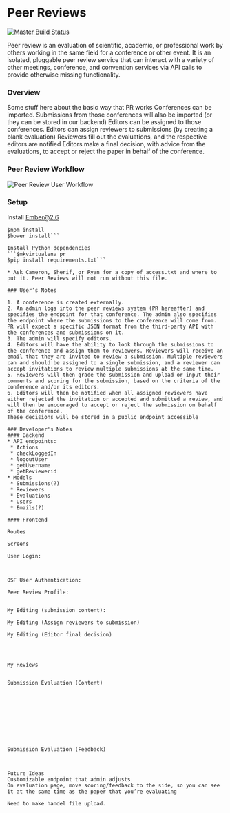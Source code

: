 Peer Reviews
============

[![Master Build Status](https://travis-ci.org/cameronblandford/osf_peerreview_front.svg?branch=master)](https://travis-ci.org/cameronblandford/osf_peerreview_front)

Peer review is an evaluation of scientific, academic, or professional work by others working in the same field for a conference or other event. It is an isolated, pluggable peer review service that can interact with a variety of other meetings, conference, and convention services via API calls to provide otherwise missing functionality.

### Overview
Some stuff here about the basic way that PR works
Conferences can be imported.
Submissions from those conferences will also be imported (or they can be stored in our backend)
Editors can be assigned to those conferences.
Editors can assign reviewers to submissions (by creating a blank evaluation)
Reviewers fill out the evaluations, and the respective editors are notified
Editors make a final decision, with advice from the evaluations, to accept or reject the paper in behalf of the conference.

### Peer Review Workflow

![Peer Review User Workflow](https://raw.githubusercontent.com/cameronblandford/osf_peerreview_front/master/Peer%20Reviews%20Documentation.png)

### Setup
Install Ember@2.6
```$npm install -g ember-cli@2.6
$npm install
$bower install```

Install Python dependencies
```$mkvirtualenv pr
$pip install requirements.txt```

* Ask Cameron, Sherif, or Ryan for a copy of access.txt and where to put it. Peer Reviews will not run without this file.

### User’s Notes

1. A conference is created externally.
2. An admin logs into the peer reviews system (PR hereafter) and specifies the endpoint for that conference. The admin also specifies the endpoint where the submissions to the conference will come from. PR will expect a specific JSON format from the third-party API with the conferences and submissions on it.
3. The admin will specify editors.
4. Editors will have the ability to look through the submissions to the conference and assign them to reviewers. Reviewers will receive an email that they are invited to review a submission. Multiple reviewers can and should be assigned to a single submission, and a reviewer can accept invitations to review multiple submissions at the same time.
5. Reviewers will then grade the submission and upload or input their comments and scoring for the submission, based on the criteria of the conference and/or its editors.
6. Editors will then be notified when all assigned reviewers have either rejected the invitation or accepted and submitted a review, and will then be encouraged to accept or reject the submission on behalf of the conference.
These decisions will be stored in a public endpoint accessible 

### Developer's Notes
#### Backend
* API endpoints:
 * Actions
 * checkLoggedIn
 * logoutUser
 * getUsername
 * getReviewerid
* Models
 * Submissions(?)
 * Reviewers
 * Evaluations
 * Users
 * Emails(?)

#### Frontend

Routes

Screens

User Login: 



OSF User Authentication:

Peer Review Profile:


My Editing (submission content):

My Editing (Assign reviewers to submission)

My Editing (Editor final decision)




My Reviews


Submission Evaluation (Content)










Submission Evaluation (Feedback)



Future Ideas
Customizable endpoint that admin adjusts 
On evaluation page, move scoring/feedback to the side, so you can see it at the same time as the paper that you’re evaluating

Need to make handel file upload. 
